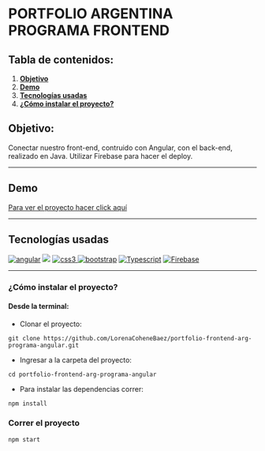 # PORTFOLIO ARGENTINA PROGRAMA FRONTEND

## Tabla de contenidos:

1. **[Objetivo](#objetivo)**
2. **[Demo](#demo)**
3. **[Tecnologías usadas](#tecnologías-usadas)**
4. **[¿Cómo instalar el proyecto?](#cómo-instalar-el-proyecto)**

## Objetivo:

Conectar nuestro front-end, contruido con Angular, con el back-end, realizado en Java.
Utilizar Firebase para hacer el deploy.
 
***
## Demo

<a href="https://spring.io/projects/spring-boot](https://portfolio-frontend-argprograma.web.app/" target="_blank" data-bs-toggle="tooltip" title="Portfolio Argentina programa">Para ver el proyecto hacer click aquí</a>
***
## Tecnologías usadas

<p align="left">
<!–– ANGULAR ––>
  <a href="https://spring.io/projects/spring-boot" target="_blank" data-bs-toggle="tooltip" title="Angular"> <img src="https://img.shields.io/badge/Angular-DD0031?style=for-the-badge&logo=angular&logoColor=white" alt="angular"/></a>
  <!-- HTML -->
  <a href="https://developer.mozilla.org/es/docs/Web/HTML" alt="HTML5" data-bs-toggle="tooltip" title="HTML" ><img src= "https://img.shields.io/badge/HTML5-E34F26?style=for-the-badge&logo=html5&logoColor=white" /></a>
<!–– CSS ––>
<a href="https://www.w3schools.com/css/" target="_blank" data-bs-toggle="tooltip" title="CSS3"> <img src="https://img.shields.io/badge/CSS3-1572B6?style=for-the-badge&logo=css3&logoColor=white" alt="css3"/> </a>
<!–– BOOTSTRAP ––>
<a href="https://getbootstrap.com" target="_blank" data-bs-toggle="tooltip" title="Bootstrap"> <img src="https://img.shields.io/badge/Bootstrap-563D7C?style=for-the-badge&logo=bootstrap&logoColor=white" alt="bootstrap"/></a>
<!–– Typescript ––>
<a href="https://www.typescriptlang.org/" target="_blank" data-bs-toggle="tooltip" title="Typescript"> <img src="https://img.shields.io/badge/TypeScript-007ACC?style=for-the-badge&logo=typescript&logoColor=white" alt="Typescript"/></a>
<!–– Firebase ––>
<a href="https://firebase.google.com/" target="_blank" data-bs-toggle="tooltip" title="Firebase"> <img src="https://img.shields.io/badge/firebase-ffca28?style=for-the-badge&logo=firebase&logoColor=black" alt="Firebase"/></a>
</p>

***

### ¿Cómo instalar el proyecto?

#### Desde la terminal:

- Clonar el proyecto:
````
git clone https://github.com/LorenaCoheneBaez/portfolio-frontend-arg-programa-angular.git
````

- Ingresar a la carpeta del proyecto: 
````
cd portfolio-frontend-arg-programa-angular

````
- Para instalar las dependencias correr: 
````
npm install
````
### Correr el proyecto
````
npm start
````
